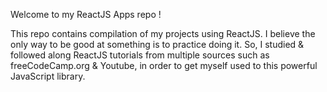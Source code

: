 Welcome to my ReactJS Apps repo !

This repo contains compilation of my projects using ReactJS. I believe the only way to be good at something is to practice doing it.
So, I studied & followed along ReactJS tutorials from multiple sources such as freeCodeCamp.org & Youtube, in order to get myself used to this powerful JavaScript library.
